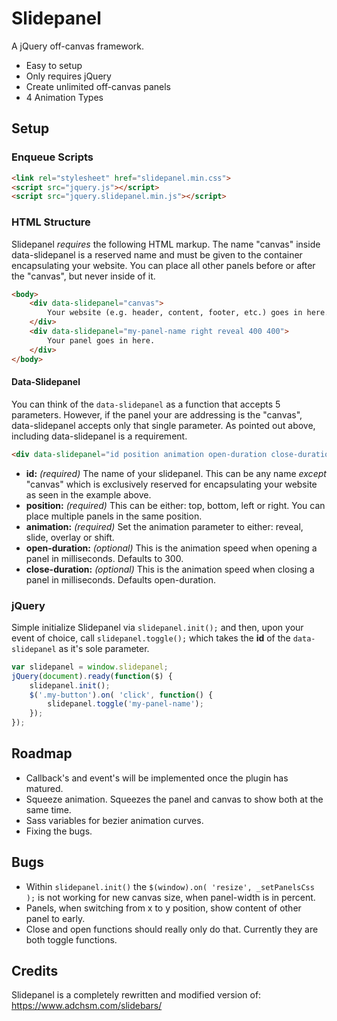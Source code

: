 # Slidepanel

A jQuery off-canvas framework.

- Easy to setup
- Only requires jQuery
- Create unlimited off-canvas panels
- 4 Animation Types

## Setup

### Enqueue Scripts

```HTML
<link rel="stylesheet" href="slidepanel.min.css">
<script src="jquery.js"></script>
<script src="jquery.slidepanel.min.js"></script>
```

### HTML Structure

Slidepanel *requires* the following HTML markup. The name "canvas" inside data-slidepanel is a reserved
name and must be given to the container encapsulating your website. You can place all other panels
before or after the "canvas", but never inside of it.

```HTML
<body>
    <div data-slidepanel="canvas">
        Your website (e.g. header, content, footer, etc.) goes in here.
    </div>
    <div data-slidepanel="my-panel-name right reveal 400 400">
        Your panel goes in here.
    </div>
</body>
```

#### Data-Slidepanel

You can think of the `data-slidepanel` as a function that accepts 5 parameters. However, if the panel
your are addressing is the "canvas", data-slidepanel accepts only that single parameter. As pointed
out above, including data-slidepanel is a requirement.

```HTML
<div data-slidepanel="id position animation open-duration close-duration">
```

- **id:** *(required)* The name of your slidepanel. This can be any name *except* "canvas" which is
  exclusively reserved for encapsulating your website as seen in the example above.
- **position:** *(required)* This can be either: top, bottom, left or right. You can place multiple
  panels in the same position.
- **animation:** *(required)* Set the animation parameter to either: reveal, slide, overlay or shift.
- **open-duration:** *(optional)* This is the animation speed when opening a panel in milliseconds.
  Defaults to 300.
- **close-duration:** *(optional)* This is the animation speed when closing a panel in milliseconds.
  Defaults open-duration.

### jQuery

Simple initialize Slidepanel via `slidepanel.init();` and then, upon your event of choice, call
`slidepanel.toggle();` which takes the **id** of the `data-slidepanel` as it's sole parameter.

```JavaScript
var slidepanel = window.slidepanel;
jQuery(document).ready(function($) {
    slidepanel.init();
    $('.my-button').on( 'click', function() {
        slidepanel.toggle('my-panel-name');
    });
});
```

## Roadmap

- Callback's and event's will be implemented once the plugin has matured.
- Squeeze animation. Squeezes the panel and canvas to show both at the same time.
- Sass variables for bezier animation curves.
- Fixing the bugs.

## Bugs

- Within `slidepanel.init()` the `$(window).on( 'resize', _setPanelsCss );` is not working for new
  canvas size, when panel-width is in percent.
- Panels, when switching from x to y position, show content of other panel to early.
- Close and open functions should really only do that. Currently they are both toggle functions.

## Credits

Slidepanel is a completely rewritten and modified version of:
https://www.adchsm.com/slidebars/
